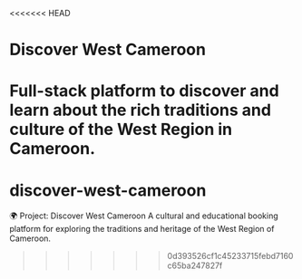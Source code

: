 <<<<<<< HEAD
# Discover West Cameroon

Full-stack platform to discover and learn about the rich traditions and culture of the West Region in Cameroon.
=======
# discover-west-cameroon
🌍 Project: Discover West Cameroon A cultural and educational booking platform for exploring the traditions and heritage of the West Region of Cameroon.
>>>>>>> 0d393526cf1c45233715febd7160c65ba247827f
